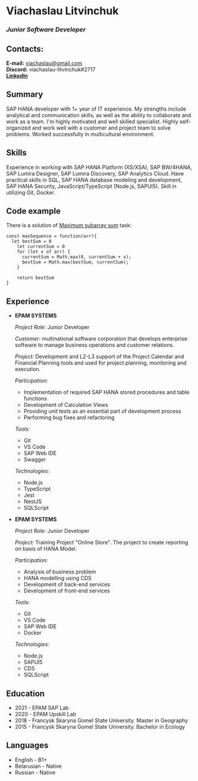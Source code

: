 # **Viachaslau Litvinchuk**
### *Junior Software Developer*
  
## **Contacts**:
  
**E-mail:** viachaslau@gmail.com\
**Discord:** viachaslau-litvinchuk#2717\
[**LinkedIn**](https://www.linkedin.com/in/viachaslau-litvinchuk-100161206/)  
  
## **Summary**
  
SAP HANA developer with 1+ year of IT experience.
My strengths include analytical and communication skills, as well as the ability to collaborate and work as a team. I'm highly motivated and well skilled specialist. Highly self-organized and work well with a customer and project team to solve problems.
Worked successfully in multicultural environment.
  
## **Skills**
  
Experience in working with SAP HANA Platform (XS/XSA), SAP BW/4HANA, SAP Lumira Designer, SAP Lumira Discovery, SAP Analytics Cloud.
Have practical skills in SQL, SAP HANA database modeling and development, SAP HANA Security, JavaScript/TypeScript (Node.js, SAPUI5).
Skill in utilizing Git, Docker.
  
## **Code example**
  
There is a solution of [Maximum subarray sum](https://www.codewars.com/kata/54521e9ec8e60bc4de000d6c/train/javascript) task:
```
const maxSequence = function(arr){
  let bestSum = 0
    let currentSum = 0
    for (let x of arr) {
      currentSum = Math.max(0, currentSum + x);
      bestSum = Math.max(bestSum, currentSum);
    }
        
    return bestSum
}
```
  
## **Experience**
  
* **EPAM SYSTEMS**  
   
  _Project Role:_ Junior Developer
  
  _Customer:_ multinational software corporation that develops enterprise software to manage business operations and customer relations.  
  
  _Project:_ Development and L2-L3 support of the Project Calendar and Financial Planning tools  and used for project planning, monitoring and execution.  
  
  _Participation:_ 
  - Implementation of required SAP HANA stored procedures and table functions
  - Development of Calculation Views
  - Providing unit tests as an essential part of development process
  - Performing bug fixes and refactoring  
  
  _Tools:_ 
  - Git
  - VS Code
  - SAP Web IDE
  - Swagger  
  
  _Technologies:_
  - Node.js
  - TypeScript
  - Jest
  - NestJS
  - SQLScript 
* **EPAM SYSTEMS** 

  _Project Role:_ Junior Developer  
    
  _Project:_ Training Project "Online Store". The project to create reporting on basis of HANA Model.  
    
  _Participation:_ 
  - Analysis of business problem
  - HANA modelling using CDS
  - Development of back-end services
  - Development of front-end services  
    
  _Tools:_
  - Git
  - VS Code
  - SAP Web IDE 
  - Docker  
    
  _Technologies:_
  - Node.js
  - SAPUI5
  - CDS
  - SQLScript  
  
## **Education**
  
  - 2021 - EPAM SAP Lab
  - 2020 - EPAM Upskill Lab
  - 2018 - Francysk Skaryna Gomel State University. Master in Geography
  - 2015 - Francysk Skaryna Gomel State University. Bachelor in Ecology
  
## **Languages**
  
- English - B1+
- Belarusian - Native
- Russian - Native